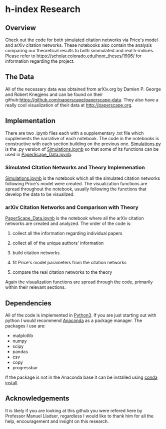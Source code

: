 # h-index Research
## Overview
Check out the code for both simulated citation networks via Price's model and arXiv citation networks. 
These notebooks also contain the analysis comparing our theoretical results to both simmulated and real h-indices.
Please refer to https://scholar.colorado.edu/honr_theses/1906/ for information regarding the project. 
## The Data 
All of the necessary data was obtained from arXiv.org by Damien P. George and Robert Knegjens and can be found on their github:https://github.com/paperscape/paperscape-data.
They also have a really cool visualization of their data at http://paperscape.org.
## Implementation
There are two .ipynb files each with a supplementary .txt file which supplements the narrative of each notebook. The code in the 
notebooks is constructive with each section building on the previous one.
[Simulations.py](Simulations.py) is the .py version of [Simulations.ipynb](Simulations.ipynb) so that some of its functions can be used in [PaperScape_Data.ipynb](PaperScape_Data.ipynb).
### Simulated Citation Networks and Theory Implemenation
[Simulations.ipynb](Simulations.ipynb) is the notebook which all the simulated citation networks following Price's model were 
created. The visualization functions are spread throughout the notebook, usually following the functions that develop the data
to be visualized. 

### arXiv Citation Networks and Comparison with Theory
[PaperScape_Data.ipynb](PaperScape_Data.ipynb) is the notebook where all the arXiv citation networks are created and analyzed. The order of the code is: 

1. collect all the information regarding individual papers

2. collect all of the unique authors' information

3. build citation networks

4. fit Price's model parameters from the citation networks

5. compare the real citation networks to the theory

Again the visualization functions are spread through the code, primarily within their relevant sections.

## Dependencies 
All of the code is implemented in [Python3](https://www.python.org/download/releases/3.0/). If you are just starting out with python I would recommend [Anaconda](https://www.anaconda.com/distribution/) as a package manager. The packages I use are:

- matplotlib
- numpy
- scipy
- pandas
- csv
- copy
- progressbar

If the package is not in the Anaconda base it can be installed using [conda install](https://docs.anaconda.com/anaconda/user-guide/tasks/install-packages/).

## Acknowledgements
It is likely if you are looking at this github you were refered here by Professor Manuel Lladser, regardless I would like to thank him for all the help, encouragement and insight on this research.
